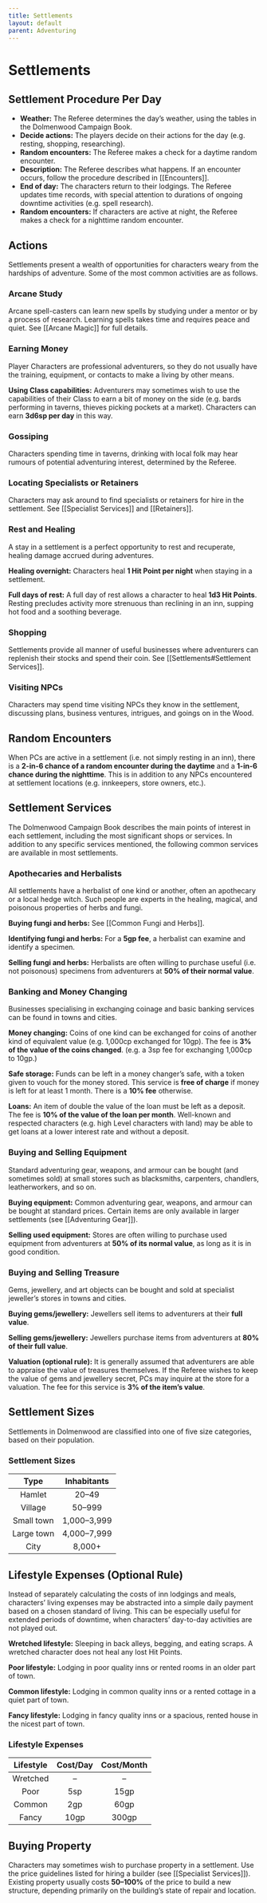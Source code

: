 ```yaml
---
title: Settlements
layout: default
parent: Adventuring
---
```

# Settlements

## Settlement Procedure Per Day

* **Weather:** The Referee determines the day’s weather, using the tables in the Dolmenwood Campaign Book.
* **Decide actions:** The players decide on their actions for the day (e.g. resting, shopping, researching).
* **Random encounters:** The Referee makes a check for a daytime random encounter.
* **Description:** The Referee describes what happens. If an encounter occurs, follow the procedure described in [[Encounters]].
* **End of day:** The characters return to their lodgings. The Referee updates time records, with special attention to durations of ongoing downtime activities (e.g. spell research).
* **Random encounters:** If characters are active at night, the Referee makes a check for a nighttime random encounter.

## Actions

Settlements present a wealth of opportunities for characters weary from the hardships of adventure. Some of the most common activities are as follows.

### Arcane Study

Arcane spell-casters can learn new spells by studying under a mentor or by a process of research. Learning spells takes time and requires peace and quiet. See [[Arcane Magic]] for full details.

### Earning Money

Player Characters are professional adventurers, so they do not usually have the training, equipment, or contacts to make a living by other means.

**Using Class capabilities:** Adventurers may sometimes wish to use the capabilities of their Class to earn a bit of money on the side (e.g. bards performing in taverns, thieves picking pockets at a market). Characters can earn **3d6sp per day** in this way.

### Gossiping

Characters spending time in taverns, drinking with local folk may hear rumours of potential adventuring interest, determined by the Referee.

### Locating Specialists or Retainers

Characters may ask around to find specialists or retainers for hire in the settlement. See [[Specialist Services]] and [[Retainers]].

### Rest and Healing

A stay in a settlement is a perfect opportunity to rest and recuperate, healing damage accrued during adventures.

**Healing overnight:** Characters heal **1 Hit Point per night** when staying in a settlement.

**Full days of rest:** A full day of rest allows a character to heal **1d3 Hit Points**. Resting precludes activity more strenuous than reclining in an inn, supping hot food and a soothing beverage.

### Shopping

Settlements provide all manner of useful businesses where adventurers can replenish their stocks and spend their coin. See [[Settlements#Settlement Services]].

### Visiting NPCs

Characters may spend time visiting NPCs they know in the settlement, discussing plans, business ventures, intrigues, and goings on in the Wood.

## Random Encounters

When PCs are active in a settlement (i.e. not simply resting in an inn), there is a **2-in-6 chance of a random encounter during the daytime** and a **1-in-6 chance during the nighttime**. This is in addition to any NPCs encountered at settlement locations (e.g. innkeepers, store owners, etc.).

## Settlement Services

The Dolmenwood Campaign Book describes the main points of interest in each settlement, including the most significant shops or services. In addition to any specific services mentioned, the following common services are available in most settlements.

### Apothecaries and Herbalists

All settlements have a herbalist of one kind or another, often an apothecary or a local hedge witch. Such people are experts in the healing, magical, and poisonous properties of herbs and fungi.

**Buying fungi and herbs:** See [[Common Fungi and Herbs]].

**Identifying fungi and herbs:** For a **5gp fee**, a herbalist can examine and identify a specimen.

**Selling fungi and herbs:** Herbalists are often willing to purchase useful (i.e. not poisonous) specimens from adventurers at **50% of their normal value**.

### Banking and Money Changing

Businesses specialising in exchanging coinage and basic banking services can be found in towns and cities.

**Money changing:** Coins of one kind can be exchanged for coins of another kind of equivalent value (e.g. 1,000cp exchanged for 10gp). The fee is **3% of the value of the coins changed**. (e.g. a 3sp fee for exchanging 1,000cp to 10gp.)

**Safe storage:** Funds can be left in a money changer’s safe, with a token given to vouch for the money stored. This service is **free of charge** if money is left for at least 1 month. There is a **10% fee** otherwise.

**Loans:** An item of double the value of the loan must be left as a deposit. The fee is **10% of the value of the loan per month**. Well-known and respected characters (e.g. high Level characters with land) may be able to get loans at a lower interest rate and without a deposit.

### Buying and Selling Equipment

Standard adventuring gear, weapons, and armour can be bought (and sometimes sold) at small stores such as blacksmiths, carpenters, chandlers, leatherworkers, and so on.

**Buying equipment:** Common adventuring gear, weapons, and armour can be bought at standard prices. Certain items are only available in larger settlements (see [[Adventuring Gear]]).

**Selling used equipment:** Stores are often willing to purchase used equipment from adventurers at **50% of its normal value**, as long as it is in good condition.

### Buying and Selling Treasure

Gems, jewellery, and art objects can be bought and sold at specialist jeweller’s stores in towns and cities.

**Buying gems/jewellery:** Jewellers sell items to adventurers at their **full value**.

**Selling gems/jewellery:** Jewellers purchase items from adventurers at **80% of their full value**.

**Valuation (optional rule):** It is generally assumed that adventurers are able to appraise the value of treasures themselves. If the Referee wishes to keep the value of gems and jewellery secret, PCs may inquire at the store for a valuation. The fee for this service is **3% of the item’s value**.

## Settlement Sizes

Settlements in Dolmenwood are classified into one of five size categories, based on their population.

### Settlement Sizes

| Type | Inhabitants |
| :---: | :---: |
| Hamlet | 20–49 |
| Village | 50–999 |
| Small town | 1,000–3,999 |
| Large town | 4,000–7,999 |
| City | 8,000+ |

## Lifestyle Expenses (Optional Rule)

Instead of separately calculating the costs of inn lodgings and meals, characters’ living expenses may be abstracted into a simple daily payment based on a chosen standard of living. This can be especially useful for extended periods of downtime, when characters’ day-to-day activities are not played out.

**Wretched lifestyle:** Sleeping in back alleys, begging, and eating scraps. A wretched character does not heal any lost Hit Points.

**Poor lifestyle:** Lodging in poor quality inns or rented rooms in an older part of town.

**Common lifestyle:** Lodging in common quality inns or a rented cottage in a quiet part of town.

**Fancy lifestyle:** Lodging in fancy quality inns or a spacious, rented house in the nicest part of town.

### Lifestyle Expenses

| Lifestyle | Cost/Day | Cost/Month |
| :---: | :---: | :---: |
| Wretched | – | – |
| Poor | 5sp | 15gp |
| Common | 2gp | 60gp |
| Fancy | 10gp | 300gp |

## Buying Property

Characters may sometimes wish to purchase property in a settlement. Use the price guidelines listed for hiring a builder (see [[Specialist Services]]). Existing property usually costs **50–100%** of the price to build a new structure, depending primarily on the building’s state of repair and location.